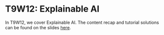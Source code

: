 # T9W12: Explainable AI

In T9W12, we cover Explainable AI. The content recap and tutorial solutions can be found on the slides [here](https://docs.google.com/presentation/d/1XRdBCLYpUGqMWIdfubslUbIkbvE8KFCrcKrfXBXDcA4/edit?usp=sharing).